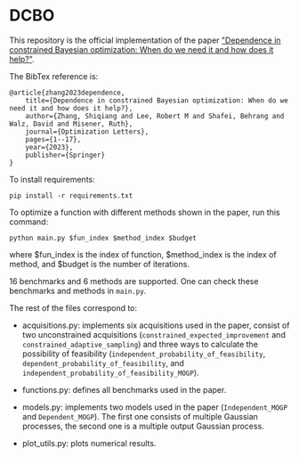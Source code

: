 # DCBO

This repository is the official implementation of the paper ["Dependence in constrained Bayesian optimization: When do we need it and how does it help?"](https://link.springer.com/article/10.1007/s11590-023-02047-z).

The BibTex reference is:

    @article{zhang2023dependence,
        title={Dependence in constrained Bayesian optimization: When do we need it and how does it help?},
        author={Zhang, Shiqiang and Lee, Robert M and Shafei, Behrang and Walz, David and Misener, Ruth},
        journal={Optimization Letters},
        pages={1--17},
        year={2023},
        publisher={Springer}
    }


To install requirements:

```
pip install -r requirements.txt
```

To optimize a function with different methods shown in the paper, run this command:

```
python main.py $fun_index $method_index $budget
```
where \$fun_index is the index of function, \$method_index is the index of method, and \$budget is the number of iterations.


$16$ benchmarks and $6$ methods are supported. One can check these benchmarks and methods in `main.py`.


The rest of the files correspond to:

 - acquisitions.py: implements six acquisitions used in the paper, consist of two unconstrained acquisitions (`constrained_expected_improvement` and `constrained_adaptive_sampling`) and three ways to calculate the possibility of feasibility (`independent_probability_of_feasibility`, `dependent_probability_of_feasibility`, and `independent_probability_of_feasibility_MOGP`).

 - functions.py: defines all benchmarks used in the paper.

 - models.py: implements two models used in the paper (`Independent_MOGP` and `Dependent_MOGP`). The first one consists of multiple Gaussian processes, the second one is a multiple output Gaussian process.

 - plot_utils.py: plots numerical results.
